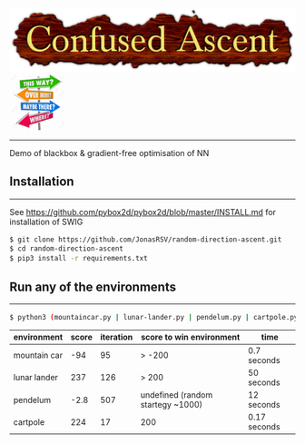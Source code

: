 <div style="flex-layout: row;">
  <img src="images/title.png" />
  <img src="images/confusion.jpg" height=100px />
</div>

---

Demo of blackbox & gradient-free optimisation of NN 


## Installation
---

See https://github.com/pybox2d/pybox2d/blob/master/INSTALL.md for installation of SWIG


```bash
$ git clone https://github.com/JonasRSV/random-direction-ascent.git
$ cd random-direction-ascent
$ pip3 install -r requirements.txt
``` 


## Run any of the environments 
---

```bash
$ python3 (mountaincar.py | lunar-lander.py | pendelum.py | cartpole.py)
```


|environment   | score  | iteration  | score to win environment  | time |
|---|---|---|---|---|
| mountain car   | -94  | 95  | > -200 | 0.7 seconds |
| lunar lander   | 237  | 126  | > 200  | 50 seconds |
| pendelum   | -2.8  | 507  | undefined (random startegy ~1000) | 12 seconds |
| cartpole  |  224  | 17  | 200 | 0.17 seconds |
